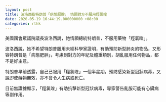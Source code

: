 ```yaml
---
layout: post
title: 波洛西指特朗普「病態肥胖」　情願對方不服用羥氯喹
date: 2020-05-19 16:44:19.000000000 +08:00
categories: rthk
---
```


美國國會眾議院議長波洛西說，她情願總統特朗普，不服用藥物「羥氯喹」。

波洛西說，她不希望特朗普服用未經科學家證明，有助預防新型肺炎的物品，又形容特朗普是「病態肥胖」，考慮到對方的年紀及體重類別，胡亂服用任何物品，都不是好主意。

特朗普早前透露，自己已服用「羥氯喹」一個半星期，預防感染新型冠狀病毒，又說即使藥物無效，亦不會令人生病或死亡。

目前無證據顯示，「羥氯喹」有助抗擊新型冠狀病毒，專家警告亂服可能有心臟病等副作用。
